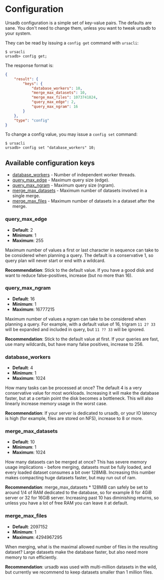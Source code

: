 # Configuration

Ursadb configuration is a simple set of key-value pairs. The defaults are sane.
You don't need to change them, unless you want to tweak ursadb to your system.

They can be read by issuing a `config get` command with `ursacli`:

```
$ ursacli
ursadb> config get;
```

The response format is:

```json
{
    "result": {
        "keys": {
            "database_workers": 10,
            "merge_max_datasets": 10,
            "merge_max_files": 1073741824,
            "query_max_edge": 2,
            "query_max_ngram": 16
        }
    },
    "type": "config"
}
```

To change a config value, you may issue a `config set` command:

```
$ ursacli
ursadb> config set "database_workers" 10;
```

## Available configuration keys

- [database_workers](#database_workers) - Number of independent worker threads.
- [query_max_edge](#query_max_edge) - Maximum query size (edge).
- [query_max_ngram](#query_max_ngram) - Maximum query size (ngram).
- [merge_max_datasets](#merge_max_datasets) - Maximum number of datasets involved
  in a single merge.
- [merge_max_files](#merge_max_files) - Maximum number of datasets in a dataset
  after the merge.

### query_max_edge

- **Default**: 2
- **Minimum**: 1
- **Maximum**: 255

Maximum number of values a first or last character in sequence can take
to be considered when planning a query. The default is a conservative 1,
so query plan will never start or end with a wildcard.

**Recommendation**: Stick to the default value. If you have a good disk and
want to reduce false-positives, increase (but no more than 16).

### query_max_ngram

- **Default**: 16
- **Minimum**: 1
- **Maximum**: 16777215


Maximum number of values a ngram can take to be considered when planning
a query. For example, with a default value of 16, trigram `11 2? 33` will
be expanded and included in query, but `11 ?? 33` will be ignored.

**Recommendation**: Stick to the default value at first. If your queries are
fast, use many wildcards, but have many false positives, increase to 256.


### database_workers

- **Default**: 4
- **Minimum**: 1
- **Maximum**: 1024

How many tasks can be processed at once? The default 4 is a very
conservative value for most workloads. Increasing it will make the
database faster, but at a certain point the disk becomes a bottleneck.
This will also linearly increase memory usage in the worst case.

**Recommendation**: If your server is dedicated to ursadb, or your IO latency
is high (for example, files are stored on NFS), increase to 8 or more.

### merge_max_datasets

- **Default**: 10
- **Minimum**: 1
- **Maximum**: 1024

How many datasets can be merged at once? This has severe memory usage
implications - before merging, datasets must be fully loaded, and every
loaded dataset consumes a bit over 128MiB. Increasing this number makes
compacting huge datasets faster, but may run out of ram.

**Recommendation**: merge_max_datasets * 128MiB can safely be set to around
1/4 of RAM dedicated to the database, so for example 8 for 4GiB server
or 32 for 16GiB server. Increasing past 10 has diminishing returns, so
unless you have a lot of free RAM you can leave it at default.

### merge_max_files

- **Default**: 2097152
- **Minimum**: 1
- **Maximum**: 4294967295

When merging, what is the maximal allowed number of files in the
resulting dataset? Large datasets make the database faster, but also need
more memory to run efficiently.

**Recommendation**: ursadb was used with multi-million datasets in the wild,
but currently we recommend to keep
datasets smaller than 1 million files.
